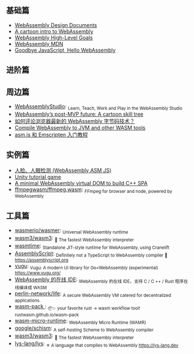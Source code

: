## 基础篇

- [WebAssembly Design Documents](https://github.com/WebAssembly/design)
- [A cartoon intro to WebAssembly](https://hacks.mozilla.org/2017/02/a-cartoon-intro-to-webassembly/)
- [WebAssembly High-Level Goals](http://webassembly.org/docs/high-level-goals/)
- [WebAssembly MDN](https://developer.mozilla.org/en-US/docs/WebAssembly)
- [Goodbye JavaScript, Hello WebAssembly](https://www.telerik.com/blogs/goodbye-javascript-hello-webassembly)

## 进阶篇

## 周边篇

- [WebAssemblyStudio](https://github.com/wasdk/WebAssemblyStudio): <sub>Learn, Teach, Work and Play in the WebAssembly Studio</sub>
- [WebAssembly’s post-MVP future: A cartoon skill tree](https://hacks.mozilla.org/2018/10/webassemblys-post-mvp-future/)
- [如何评论浏览器最新的 WebAssembly 字节码技术？](https://www.zhihu.com/question/31415286)
- [Compile WebAssembly to JVM and other WASM tools ](https://github.com/cretz/asmble)
- [asm.js 和 Emscripten 入门教程](http://www.ruanyifeng.com/blog/2017/09/asmjs_emscripten.html)

## 实例篇

- [人脸、人眼检测 (WebAssembly ASM JS)](https://websightjs.com/index.html)
- [Unity tutorial game ](http://webassembly.org/demo/)
- [A minimal WebAssembly virtual DOM to build C++ SPA](https://github.com/mbasso/asm-dom)
- [ffmpegwasm/ffmpeg.wasm](https://github.com/ffmpegwasm/ffmpeg.wasm): <sub>FFmpeg for browser and node, powered by WebAssembly</sub>

## 工具篇

- [wasmerio/wasmer](https://github.com/wasmerio/wasmer): <sub>Universal WebAssembly runtime</sub>
- [wasm3/wasm3](https://github.com/wasm3/wasm3): <sub>🚀 The fastest WebAssembly interpreter</sub>
- [wasmtime](https://github.com/CraneStation/wasmtime): <sub>Standalone JIT-style runtime for WebAssembly, using Cranelift</sub>
- [AssemblyScript](https://github.com/AssemblyScript/assemblyscript): <sub>Definitely not a TypeScript to WebAssembly compiler 🚀 https://assemblyscript.org</sub>
- [vugu](https://github.com/vugu/vugu): <sub>Vugu: A modern UI library for Go+WebAssembly (experimental) https://www.vugu.org/</sub>
- [WebAssembly 的在线 IDE](https://webassembly.studio/): <sub>WebAssembly 的在线 IDE，支持 C / C ++ / Rust 程序在线编译成 WASM</sub>
- [perlin-network/life](https://github.com/perlin-network/life): <sub>A secure WebAssembly VM catered for decentralized applications.</sub>
- [wasm-pack ](https://github.com/rustwasm/wasm-pack): <sub>📦✨ your favorite rust -> wasm workflow tool! rustwasm.github.io/wasm-pack</sub>
- [wasm-micro-runtime](https://github.com/bytecodealliance/wasm-micro-runtime): <sub>WebAssembly Micro Runtime (WAMR)</sub>
- [google/schism](https://github.com/google/schism): <sub>A self-hosting Scheme to WebAssembly compiler</sub>
- [wasm3/wasm3](https://github.com/wasm3/wasm3): <sub>🚀 The fastest WebAssembly interpreter</sub>
- [lys-lang/lys](https://github.com/lys-lang/lys): <sub>⚜︎ A language that compiles to WebAssembly https://lys-lang.dev</sub>
